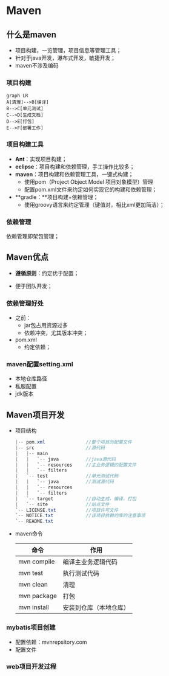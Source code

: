 # Maven

## 什么是maven

- 项目构建，一览管理，项目信息等管理工具；
- 针对于java开发，瀑布式开发，敏捷开发；
- maven不涉及编码



### 项目构建

```mermaid
graph LR
A[清理]-->B[编译]
B-->C[单元测试]
C-->D[生成文档]
D-->E[打包]
E-->F[部署工作]
```



### 项目构建工具

- **Ant**：实现项目构建；
- **eclipse**：项目构建和依赖管理，手工操作比较多；
- **maven**：项目构建和依赖管理工具，一键式构建；
  - 使用pom（Project Object Model 项目对象模型）管理
  - 配置pom.xml文件来约定如何实现它的构建和依赖管理；
- **gradle：**项目构建+依赖管理；
  - 使用groovy语言来约定管理（键值对，相比xml更加简洁）；



### 依赖管理

依赖管理即架包管理；



## Maven优点

- **遵循原则**：约定优于配置；

- 便于团队开发；



### 依赖管理好处

- 之前：
  - jar包占用资源过多
  - 依赖冲突，尤其版本冲突；
- pom.xml
  - 约定依赖；

### maven配置setting.xml

- 本地仓库路径
- 私服配置
- jdk版本



## Maven项目开发

- 项目结构

  ```java
  |-- pom.xml               //整个项目的配置文件
  |-- src                   //源代码
  |   |-- main              
  |   |   `-- java          //java源代码
  |   |   `-- resources     //主业务逻辑的配置文件
  |   |   `-- filters
  |   `-- test              //单元测试代码
  |   |   `-- java          //测试源代码
  |   |   `-- resources
  |   |   `-- filters
  |   `-- target            //自动生成，编译，打包
  |   `-- site              //站点文件
  `-- LICENSE.txt           //项目许可文件
  `-- NOTICE.txt            //该项目依赖的库的注意事项
  `-- README.txt
  ```

- maven命令

  | 命令        | 作用                   |
  | ----------- | ---------------------- |
  | mvn compile | 编译主业务逻辑代码     |
  | mvn test    | 执行测试代码           |
  | mvn clean   | 清理                   |
  | mvn package | 打包                   |
  | mvn install | 安装到仓库（本地仓库） |



### mybatis项目创建

- 配置依赖：mvnrepsitory.com
- 配置文件







### web项目开发过程







